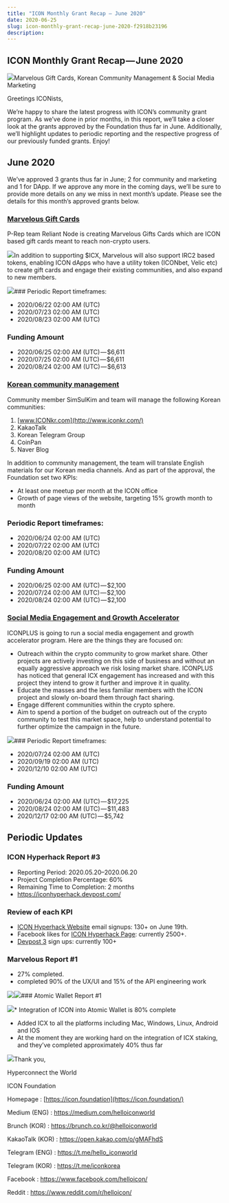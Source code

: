 ```yaml
---
title: "ICON Monthly Grant Recap — June 2020"
date: 2020-06-25
slug: icon-monthly-grant-recap-june-2020-f2918b23196
description:
---
```


## ICON Monthly Grant Recap — June 2020

![](https://cdn-images-1.medium.com/max/800/1*L8DuzQ4LFVDJ8wafLFaqGQ.png)Marvelous Gift Cards, Korean Community Management & Social Media Marketing

Greetings ICONists,

We’re happy to share the latest progress with ICON’s community grant program. As we’ve done in prior months, in this report, we’ll take a closer look at the grants approved by the Foundation thus far in June. Additionally, we’ll highlight updates to periodic reporting and the respective progress of our previously funded grants. Enjoy!

## June 2020

We’ve approved 3 grants thus far in June; 2 for community and marketing and 1 for DApp. If we approve any more in the coming days, we’ll be sure to provide more details on any we miss in next month’s update. Please see the details for this month’s approved grants below.

### [Marvelous Gift Cards](https://forum.icon.community/t/grant-application-marvelous-gift-cards-for-icon/789)

P-Rep team Reliant Node is creating Marvelous Gifts Cards which are ICON based gift cards meant to reach non-crypto users.

![](https://cdn-images-1.medium.com/max/800/0*UG3-40l44IIOp9z3)In addition to supporting $ICX, Marvelous will also support IRC2 based tokens, enabling ICON dApps who have a utility token (ICONbet, Velic etc) to create gift cards and engage their existing communities, and also expand to new members.

![](https://cdn-images-1.medium.com/max/800/0*HeoEhDXbb3z8a1b4)### Periodic Report timeframes:

* 2020/06/22 02:00 AM (UTC)
* 2020/07/23 02:00 AM (UTC)
* 2020/08/23 02:00 AM (UTC)

### Funding Amount

* 2020/06/25 02:00 AM (UTC) — $6,611
* 2020/07/25 02:00 AM (UTC) — $6,611
* 2020/08/24 02:00 AM (UTC) — $6,613

### [Korean community management](https://forum.icon.community/t/managing-korean-icon-community-and-create-useful-data-base/392)

Community member SimSulKim and team will manage the following Korean communities:

1. [www.ICONkr.com](http://www.iconkr.com/)
2. KakaoTalk
3. Korean Telegram Group
4. CoinPan
5. Naver Blog

In addition to community management, the team will translate English materials for our Korean media channels. And as part of the approval, the Foundation set two KPIs:

* At least one meetup per month at the ICON office
* Growth of page views of the website, targeting 15% growth month to month

### Periodic Report timeframes:

* 2020/06/24 02:00 AM (UTC)
* 2020/07/22 02:00 AM (UTC)
* 2020/08/20 02:00 AM (UTC)

### Funding Amount

* 2020/06/25 02:00 AM (UTC) — $2,100
* 2020/07/24 02:00 AM (UTC) — $2,100
* 2020/08/24 02:00 AM (UTC) — $2,100

### [Social Media Engagement and Growth Accelerator](https://forum.icon.community/t/icon-grant-proposal-social-media-engagement-growth-accelerator/720/2)

ICONPLUS is going to run a social media engagement and growth accelerator program. Here are the things they are focused on:

* Outreach within the crypto community to grow market share. Other projects are actively investing on this side of business and without an equally aggressive approach we risk losing market share. ICONPLUS has noticed that general ICX engagement has increased and with this project they intend to grow it further and improve it in quality.
* Educate the masses and the less familiar members with the ICON project and slowly on-board them through fact sharing.
* Engage different communities within the crypto sphere.
* Aim to spend a portion of the budget on outreach out of the crypto community to test this market space, help to understand potential to further optimize the campaign in the future.

![](https://cdn-images-1.medium.com/max/800/0*zaNgGSDKMhEcQPxE)### Periodic Report timeframes:

* 2020/07/24 02:00 AM (UTC)
* 2020/09/19 02:00 AM (UTC)
* 2020/12/10 02:00 AM (UTC)

### Funding Amount

* 2020/06/24 02:00 AM (UTC) — $17,225
* 2020/08/24 02:00 AM (UTC) — $11,483
* 2020/12/17 02:00 AM (UTC) — $5,742

## Periodic Updates

### ICON Hyperhack Report #3

* Reporting Period: 2020.05.20–2020.06.20
* Project Completion Percentage: 60%
* Remaining Time to Completion: 2 months
* <https://iconhyperhack.devpost.com/>

### Review of each KPI

* [ICON Hyperhack Website](http://www.iconhyperhack.com/) email signups: 130+ on June 19th.
* Facebook likes for [ICON Hyperhack Page](https://www.facebook.com/ICONHyperhack): currently 2500+.
* [Devpost 3](http://www.devpost.com/) sign ups: currently 100+

### Marvelous Report #1

* 27% completed.
* completed 90% of the UX/UI and 15% of the API engineering work

![](https://cdn-images-1.medium.com/max/800/0*XwdsLNVnt3hWF0GI)![](https://cdn-images-1.medium.com/max/800/0*ADwnCiEsReunNEpJ)### Atomic Wallet Report #1

![](https://cdn-images-1.medium.com/max/800/0*cVQR2shl29poH-iP)* Integration of ICON into Atomic Wallet is 80% complete
* Added ICX to all the platforms including Mac, Windows, Linux, Android and IOS
* At the moment they are working hard on the integration of ICX staking, and they’ve completed approximately 40% thus far

![](https://cdn-images-1.medium.com/max/800/0*XYi4pm2qcmsdXJsl)Thank you,

Hyperconnect the World

ICON Foundation

Homepage : [https://icon.foundation](https://icon.foundation/)

Medium (ENG) : <https://medium.com/helloiconworld>

Brunch (KOR) : <https://brunch.co.kr/@helloiconworld>

KakaoTalk (KOR) : <https://open.kakao.com/o/gMAFhdS>

Telegram (ENG) : <https://t.me/hello_iconworld>

Telegram (KOR) : <https://t.me/iconkorea>

Facebook : <https://www.facebook.com/helloicon/>

Reddit : <https://www.reddit.com/r/helloicon/>

